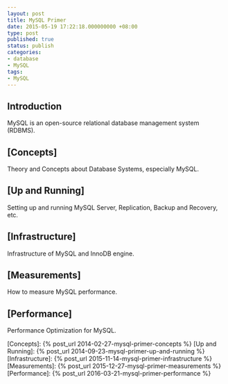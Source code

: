 ```yaml
---
layout: post
title: MySQL Primer
date: 2015-05-19 17:22:18.000000000 +08:00
type: post
published: true
status: publish
categories:
- database
- MySQL
tags:
- MySQL
---
```


## Introduction

MySQL is an open-source relational database management system (RDBMS).

<!--more-->

## [Concepts]

Theory and Concepts about Database Systems, especially MySQL.

## [Up and Running]

Setting up and running MySQL Server, Replication, Backup and Recovery, etc.

## [Infrastructure]

Infrastructure of MySQL and InnoDB engine.

## [Measurements]

How to measure MySQL performance.

## [Performance]

Performance Optimization for MySQL.

[Concepts]: {% post_url 2014-02-27-mysql-primer-concepts %}
[Up and Running]: {% post_url 2014-09-23-mysql-primer-up-and-running %}
[Infrastructure]: {% post_url 2015-11-14-mysql-primer-infrastructure %}
[Measurements]: {% post_url 2015-12-27-mysql-primer-measurements %}
[Performance]: {% post_url 2016-03-21-mysql-primer-performance	%}
